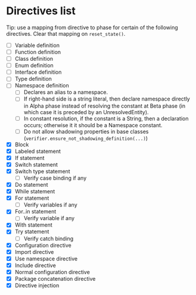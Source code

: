 # Directives list

Tip: use a mapping from directive to phase for certain of the following directives. Clear that mapping on `reset_state()`.

* [ ] Variable definition
* [ ] Function definition
* [ ] Class definition
* [ ] Enum definition
* [ ] Interface definition
* [ ] Type definition
* [ ] Namespace definition
  * [ ] Declares an alias to a namespace.
  * [ ] If right-hand side is a string literal, then declare namespace directly in Alpha phase instead of resolving the constant at Beta phase (in which case it is preceded by an UnresolvedEntity).
  * [ ] In constant resolution, if the constant is a String, then a declaration occurs; otherwise it it should be a Namespace constant.
  * [ ] Do not allow shadowing properties in base classes (`verifier.ensure_not_shadowing_definition(...)`)
* [x] Block
* [x] Labeled statement
* [x] If statement
* [x] Switch statement
* [x] Switch type statement
  * [ ] Verify case binding if any
* [x] Do statement
* [x] While statement
* [x] For statement
  * [ ] Verify variables if any
* [x] For..in statement
  * [ ] Verify variable if any
* [x] With statement
* [x] Try statement
  * [ ] Verify catch binding
* [x] Configuration directive
* [x] Import directive
* [x] Use namespace directive
* [x] Include directive
* [x] Normal configuration directive
* [x] Package concatenation directive
* [x] Directive injection